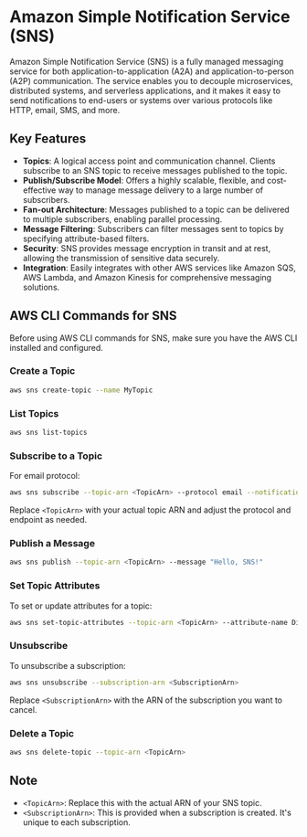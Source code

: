 # Amazon Simple Notification Service (SNS)

Amazon Simple Notification Service (SNS) is a fully managed messaging service for both application-to-application (A2A) and application-to-person (A2P) communication. The service enables you to decouple microservices, distributed systems, and serverless applications, and it makes it easy to send notifications to end-users or systems over various protocols like HTTP, email, SMS, and more.

## Key Features

- **Topics**: A logical access point and communication channel. Clients subscribe to an SNS topic to receive messages published to the topic.
- **Publish/Subscribe Model**: Offers a highly scalable, flexible, and cost-effective way to manage message delivery to a large number of subscribers.
- **Fan-out Architecture**: Messages published to a topic can be delivered to multiple subscribers, enabling parallel processing.
- **Message Filtering**: Subscribers can filter messages sent to topics by specifying attribute-based filters.
- **Security**: SNS provides message encryption in transit and at rest, allowing the transmission of sensitive data securely.
- **Integration**: Easily integrates with other AWS services like Amazon SQS, AWS Lambda, and Amazon Kinesis for comprehensive messaging solutions.

## AWS CLI Commands for SNS

Before using AWS CLI commands for SNS, make sure you have the AWS CLI installed and configured.

### Create a Topic

```bash
aws sns create-topic --name MyTopic
```

### List Topics

```bash
aws sns list-topics
```

### Subscribe to a Topic

For email protocol:

```bash
aws sns subscribe --topic-arn <TopicArn> --protocol email --notification-endpoint user@example.com
```

Replace `<TopicArn>` with your actual topic ARN and adjust the protocol and endpoint as needed.

### Publish a Message

```bash
aws sns publish --topic-arn <TopicArn> --message "Hello, SNS!"
```

### Set Topic Attributes

To set or update attributes for a topic:

```bash
aws sns set-topic-attributes --topic-arn <TopicArn> --attribute-name DisplayName --attribute-value "My SNS Topic"
```

### Unsubscribe

To unsubscribe a subscription:

```bash
aws sns unsubscribe --subscription-arn <SubscriptionArn>
```

Replace `<SubscriptionArn>` with the ARN of the subscription you want to cancel.

### Delete a Topic

```bash
aws sns delete-topic --topic-arn <TopicArn>
```

## Note

- `<TopicArn>`: Replace this with the actual ARN of your SNS topic.
- `<SubscriptionArn>`: This is provided when a subscription is created. It's unique to each subscription.
